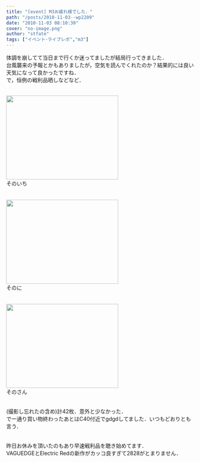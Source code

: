 ```yaml
---
title: "[event] M3お疲れ様でした．"
path: "/posts/2010-11-03--wp2209"
date: "2010-11-03 08:10:30"
cover: "no-image.png"
author: "stfate"
tags: ["イベント･ライブレポ","m3"]
---
```


<style type="text/css">
<!--
p {white-space: pre-wrap};
-->
</style>

<p style="margin-top:15px">体調を崩してて当日まで行くか迷ってましたが結局行ってきました．
台風襲来の予報とかもありましたが，空気を読んでくれたのか？結果的には良い天気になって良かったですね．
で，恒例の戦利品晒しなどなど．</p>

<p style="margin-top:15px">
<a href="http://stfate.net/wp-content/uploads/2010/11/DSC_0148.jpg"><img src="http://stfate.net/wp-content/uploads/2010/11/DSC_0148-300x225.jpg" alt="" title="DSC_0148" width="300" height="225" class="alignnone size-medium wp-image-2210" /></a>
そのいち
<br>
<a href="http://stfate.net/wp-content/uploads/2010/11/DSC_0150.jpg"><img src="http://stfate.net/wp-content/uploads/2010/11/DSC_0150-300x225.jpg" alt="" title="DSC_0150" width="300" height="225" class="alignnone size-medium wp-image-2211" /></a>
そのに
<br>
<a href="http://stfate.net/wp-content/uploads/2010/11/DSC_0152.jpg"><img src="http://stfate.net/wp-content/uploads/2010/11/DSC_0152-300x225.jpg" alt="" title="DSC_0152" width="300" height="225" class="alignnone size-medium wp-image-2212" /></a>
そのさん
</p>

<p style="margin-top:15px">
(撮影し忘れたの含め)計42枚．意外と少なかった．
で一通り買い物終わったあとはC40付近でgdgdしてました．いつもどおりとも言う．
</p>

<p style="margin-top:15px">
昨日お休みを頂いたのもあり早速戦利品を聴き始めてます．
VAGUEDGEとElectric Redの新作がカッコ良すぎて2828がとまりません．</p>